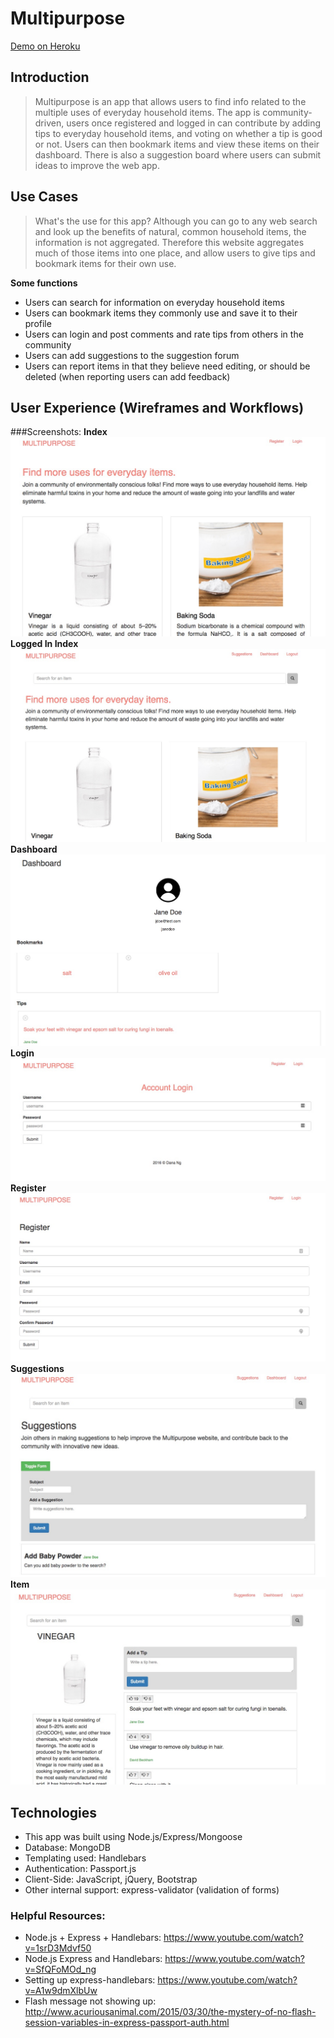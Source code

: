 # Multipurpose

[Demo on Heroku](https://infinite-ocean-13160.herokuapp.com/)

## Introduction
>Multipurpose is an app that allows users to find info related to
the multiple uses of everyday household items. The app is community-driven, users once registered and logged in can contribute by adding tips to everyday household items, and voting on whether a tip is good or not. Users can then bookmark items and view these items on their dashboard. There is also a suggestion board where users can submit ideas to improve the web app.

## Use Cases
>What's the use for this app? Although you can go to any web search and look up the benefits of natural, common household items, the information is not aggregated. Therefore this website aggregates much of those items into one place, and allow users to give tips and bookmark items for their own use.

**Some functions**

- Users can search for information on everyday household items
- Users can bookmark items they commonly use and save it to their profile
- Users can login and post comments and rate tips from others in the community
- Users can add suggestions to the suggestion forum
- Users can report items in that they believe need editing, or should be deleted
(when reporting users can add feedback)

## User Experience (Wireframes and Workflows)

###Screenshots:
**Index**
![Index](https://github.com/riceball1/multipurpose-node/blob/master/public/images/screenshots/index.jpg?raw=true)
**Logged In Index**
![LoggedIn](https://github.com/riceball1/multipurpose-node/blob/master/public/images/screenshots/loggedin-index.jpg?raw=true)
**Dashboard**
![Dashboard](https://github.com/riceball1/multipurpose-node/blob/master/public/images/screenshots/dashboard-page.jpg?raw=true)
**Login**
![Login](https://github.com/riceball1/multipurpose-node/blob/master/public/images/screenshots/login-page.jpg?raw=true)
**Register**
![Register](https://github.com/riceball1/multipurpose-node/blob/master/public/images/screenshots/register-page.jpg?raw=true)
**Suggestions**
![Suggestions](https://github.com/riceball1/multipurpose-node/blob/master/public/images/screenshots/suggestions-page.jpg?raw=true)
**Item**
![Item](https://github.com/riceball1/multipurpose-node/blob/master/public/images/screenshots/item-page.jpg?raw=true)


## Technologies
- This app was built using Node.js/Express/Mongoose
- Database: MongoDB
- Templating used: Handlebars
- Authentication: Passport.js
- Client-Side: JavaScript, jQuery, Bootstrap
- Other internal support: express-validator (validation of forms)


### Helpful Resources:
+ Node.js + Express + Handlebars: https://www.youtube.com/watch?v=1srD3Mdvf50
+ Node.js Express and Handlebars: https://www.youtube.com/watch?v=SfQFoMOd_ng
+ Setting up express-handlebars: https://www.youtube.com/watch?v=A1w9dmXlbUw
+ Flash message not showing up: http://www.acuriousanimal.com/2015/03/30/the-mystery-of-no-flash-session-variables-in-express-passport-auth.html
